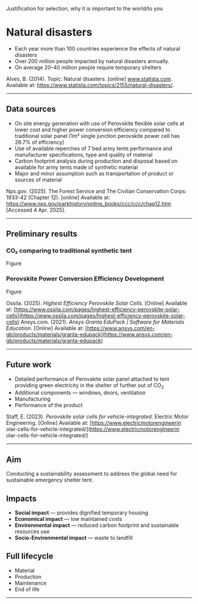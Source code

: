
Justification for selection, why it is important to the world/to you
# Natural disasters

- Each year more than 100 countries experience the effects of natural disasters
- Over 200 million people impacted by natural disasters annually. 
- On average 20–40 million people require temporary shelters

Alves, B. (2014). Topic: Natural disasters. [online] www.statista.com. Available at:
https://www.statista.com/topics/2155/natural-disasters/.

---

## Data sources

- On site energy generation with use of Perovskite flexible solar cells at lower cost and higher power conversion efficiency compared to traditional solar panel (1m² single junction perovskite power cell has 26.7% of efficiency)
- Use of available reperches of 7 bed army tents performance and manufacturer specifications, type and quality of material
- Carbon footprint analysis during production and disposal based on available for army tents made of synthetic material
- Major and minor assumption such as transportation of product or sources of material

Nps.gov. (2025). The Forest Service and The Civilian Conservation Corps: 1933-42 (Chapter 12). [online] Available at: https://www.nps.gov/parkhistory/online_books/ccc/ccc/chap12.htm [Accessed 4 Apr. 2025].

---
## Preliminary results

### CO₂ comparing to traditional synthetic tent
Figure
### Perovskite Power Conversion Efficiency Development
Figure

Ossila. (2025). *Highest Efficiency Perovskite Solar Cells*. [Online] Available at: [https://www.ossila.com/pages/highest-efficiency-perovskite-solar-cells](https://www.ossila.com/pages/highest-efficiency-perovskite-solar-cells)
Ansys.com. (2021). *Ansys Granta EduPack | Software for Materials Education*. [Online] Available at: [https://www.ansys.com/en-gb/products/materials/granta-edupack](https://www.ansys.com/en-gb/products/materials/granta-edupack)

---

## Future work

- Detailed performance of Perovskite solar panel attached to tent providing green electricity in the shelter of further out of $\text{CO}_2$
- Additional components — windows, doors, ventilation
- Manufacturing
- Performance of the product

Staff, E. (2023). *Perovskite solar cells for vehicle-integrated*. Electric Motor Engineering. [Online] Available at: [https://www.electricmotorengineerin olar-cells-for-vehicle-integrated/](https://www.electricmotorengineerin olar-cells-for-vehicle-integrated/)

---

## Aim

Conducting a sustainability assessment to address the global need for sustainable emergency shelter tent.

## Impacts

- **Social impact** — provides dignified temporary housing
- **Economical impact** — low maintained costs
- **Environmental impact** — reduced carbon footprint and sustainable resources use
- **Socio-Environmental impact** — waste to landfill

## Full lifecycle

- Material
- Production
- Maintenance
- End of life

---

